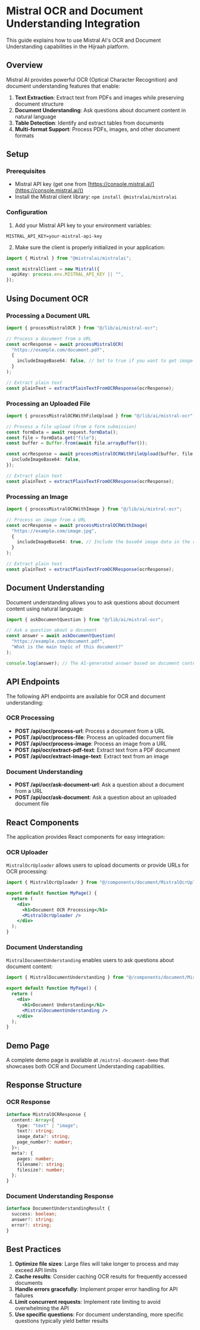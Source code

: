 # Mistral OCR and Document Understanding Integration

This guide explains how to use Mistral AI's OCR and Document Understanding capabilities in the Hijraah platform.

## Overview

Mistral AI provides powerful OCR (Optical Character Recognition) and document understanding features that enable:

1. **Text Extraction**: Extract text from PDFs and images while preserving document structure
2. **Document Understanding**: Ask questions about document content in natural language
3. **Table Detection**: Identify and extract tables from documents
4. **Multi-format Support**: Process PDFs, images, and other document formats

## Setup

### Prerequisites

- Mistral API key (get one from [https://console.mistral.ai/](https://console.mistral.ai/))
- Install the Mistral client library: `npm install @mistralai/mistralai`

### Configuration

1. Add your Mistral API key to your environment variables:

```
MISTRAL_API_KEY=your-mistral-api-key
```

2. Make sure the client is properly initialized in your application:

```typescript
import { Mistral } from "@mistralai/mistralai";

const mistralClient = new Mistral({
  apiKey: process.env.MISTRAL_API_KEY || "",
});
```

## Using Document OCR

### Processing a Document URL

```typescript
import { processMistralOCR } from "@/lib/ai/mistral-ocr";

// Process a document from a URL
const ocrResponse = await processMistralOCR(
  "https://example.com/document.pdf",
  {
    includeImageBase64: false, // Set to true if you want to get image data in the response
  }
);

// Extract plain text
const plainText = extractPlainTextFromOCRResponse(ocrResponse);
```

### Processing an Uploaded File

```typescript
import { processMistralOCRWithFileUpload } from "@/lib/ai/mistral-ocr";

// Process a file upload (from a form submission)
const formData = await request.formData();
const file = formData.get("file");
const buffer = Buffer.from(await file.arrayBuffer());

const ocrResponse = await processMistralOCRWithFileUpload(buffer, file.name, {
  includeImageBase64: false,
});

// Extract plain text
const plainText = extractPlainTextFromOCRResponse(ocrResponse);
```

### Processing an Image

```typescript
import { processMistralOCRWithImage } from "@/lib/ai/mistral-ocr";

// Process an image from a URL
const ocrResponse = await processMistralOCRWithImage(
  "https://example.com/image.jpg",
  {
    includeImageBase64: true, // Include the base64 image data in the response
  }
);

// Extract plain text
const plainText = extractPlainTextFromOCRResponse(ocrResponse);
```

## Document Understanding

Document understanding allows you to ask questions about document content using natural language:

```typescript
import { askDocumentQuestion } from "@/lib/ai/mistral-ocr";

// Ask a question about a document
const answer = await askDocumentQuestion(
  "https://example.com/document.pdf",
  "What is the main topic of this document?"
);

console.log(answer); // The AI-generated answer based on document content
```

## API Endpoints

The following API endpoints are available for OCR and document understanding:

### OCR Processing

- **POST /api/ocr/process-url**: Process a document from a URL
- **POST /api/ocr/process-file**: Process an uploaded document file
- **POST /api/ocr/process-image**: Process an image from a URL
- **POST /api/ocr/extract-pdf-text**: Extract text from a PDF document
- **POST /api/ocr/extract-image-text**: Extract text from an image

### Document Understanding

- **POST /api/ocr/ask-document-url**: Ask a question about a document from a URL
- **POST /api/ocr/ask-document**: Ask a question about an uploaded document file

## React Components

The application provides React components for easy integration:

### OCR Uploader

`MistralOcrUploader` allows users to upload documents or provide URLs for OCR processing:

```jsx
import { MistralOcrUploader } from "@/components/document/MistralOcrUploader";

export default function MyPage() {
  return (
    <div>
      <h1>Document OCR Processing</h1>
      <MistralOcrUploader />
    </div>
  );
}
```

### Document Understanding

`MistralDocumentUnderstanding` enables users to ask questions about document content:

```jsx
import { MistralDocumentUnderstanding } from "@/components/document/MistralDocumentUnderstanding";

export default function MyPage() {
  return (
    <div>
      <h1>Document Understanding</h1>
      <MistralDocumentUnderstanding />
    </div>
  );
}
```

## Demo Page

A complete demo page is available at `/mistral-document-demo` that showcases both OCR and Document Understanding capabilities.

## Response Structure

### OCR Response

```typescript
interface MistralOCRResponse {
  content: Array<{
    type: "text" | "image";
    text?: string;
    image_data?: string;
    page_number?: number;
  }>;
  meta?: {
    pages: number;
    filename?: string;
    filesize?: number;
  };
}
```

### Document Understanding Response

```typescript
interface DocumentUnderstandingResult {
  success: boolean;
  answer?: string;
  error?: string;
}
```

## Best Practices

1. **Optimize file sizes**: Large files will take longer to process and may exceed API limits
2. **Cache results**: Consider caching OCR results for frequently accessed documents
3. **Handle errors gracefully**: Implement proper error handling for API failures
4. **Limit concurrent requests**: Implement rate limiting to avoid overwhelming the API
5. **Use specific questions**: For document understanding, more specific questions typically yield better results

